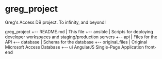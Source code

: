 greg_project
============

Greg's Access DB project. To infinity, and beyond!


greg_project
+-- README.md
|   This file
+-- ansible
|   Scripts for deploying developer workspaces and staging/production servers
+-- api
|   Files for the API
+-- database
|   Schema for the database
+-- original_files
|   Original Microsoft Access Database
+-- ui
    AngularJS Single-Page Application front-end
